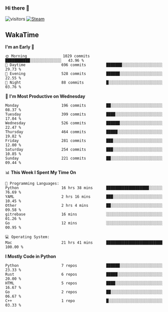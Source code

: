 ### Hi there 👋

![visitors](https://visitor-badge.glitch.me/badge?page_id=zhourunlai)
[![Steam](https://img.shields.io/badge/dynamic/json?url=https%3A%2F%2Fapi.swo.moe%2Fstats%2Fsteamgames%2F76561198285156854&query=count&color=0b1a37&label=Steam&labelColor=134375&logo=steam&suffix=+games&cacheSeconds=3600)](http://steamcommunity.com/profiles/76561198285156854)

## WakaTime
<!--START_SECTION:waka-->
**I'm an Early 🐤** 

```text
🌞 Morning                1029 commits        ███████████░░░░░░░░░░░░░░   43.96 % 
🌆 Daytime                696 commits         ███████░░░░░░░░░░░░░░░░░░   29.73 % 
🌃 Evening                528 commits         ██████░░░░░░░░░░░░░░░░░░░   22.55 % 
🌙 Night                  88 commits          █░░░░░░░░░░░░░░░░░░░░░░░░   03.76 % 
```
📅 **I'm Most Productive on Wednesday** 

```text
Monday                   196 commits         ██░░░░░░░░░░░░░░░░░░░░░░░   08.37 % 
Tuesday                  399 commits         ████░░░░░░░░░░░░░░░░░░░░░   17.04 % 
Wednesday                526 commits         ██████░░░░░░░░░░░░░░░░░░░   22.47 % 
Thursday                 464 commits         █████░░░░░░░░░░░░░░░░░░░░   19.82 % 
Friday                   281 commits         ███░░░░░░░░░░░░░░░░░░░░░░   12.00 % 
Saturday                 254 commits         ███░░░░░░░░░░░░░░░░░░░░░░   10.85 % 
Sunday                   221 commits         ██░░░░░░░░░░░░░░░░░░░░░░░   09.44 % 
```


📊 **This Week I Spent My Time On** 

```text
💬 Programming Languages: 
Python                   16 hrs 38 mins      ███████████████████░░░░░░   76.69 % 
YAML                     2 hrs 16 mins       ███░░░░░░░░░░░░░░░░░░░░░░   10.45 % 
Other                    2 hrs 4 mins        ██░░░░░░░░░░░░░░░░░░░░░░░   09.58 % 
gitrebase                16 mins             ░░░░░░░░░░░░░░░░░░░░░░░░░   01.26 % 
Go                       12 mins             ░░░░░░░░░░░░░░░░░░░░░░░░░   00.95 % 

💻 Operating System: 
Mac                      21 hrs 41 mins      █████████████████████████   100.00 % 
```

**I Mostly Code in Python** 

```text
Python                   7 repos             ██████░░░░░░░░░░░░░░░░░░░   23.33 % 
Rust                     6 repos             █████░░░░░░░░░░░░░░░░░░░░   20.00 % 
HTML                     5 repos             ████░░░░░░░░░░░░░░░░░░░░░   16.67 % 
Go                       2 repos             ██░░░░░░░░░░░░░░░░░░░░░░░   06.67 % 
C++                      1 repo              █░░░░░░░░░░░░░░░░░░░░░░░░   03.33 % 
```




<!--END_SECTION:waka-->
